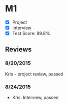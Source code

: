 # M1

- [x] Project
- [x] Interview
- [x] Test Score: 89.8%

## Reviews

### 8/20/2015

Kris - project review, passed

### 8/24/2015
- Kris: Interview, passed
